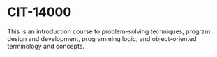 # CIT-14000
This is an introduction course to problem-solving techniques, program design and development, programming logic, and object-oriented terminology and concepts.
